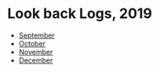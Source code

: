 # Look back Logs, 2019

- [September](september.md)
- [October](october.md)
- [November](november.md)
- [December](december.md)
